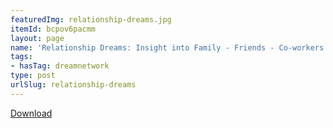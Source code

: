 ```yaml
---
featuredImg: relationship-dreams.jpg
itemId: bcpov6pacmm
layout: page
name: 'Relationship Dreams: Insight into Family - Friends - Co-workers'
tags:
- hasTag: dreamnetwork
type: post
urlSlug: relationship-dreams
---
```

<a href="../files/pdfs/Volume_publications/publications.relationship-dreams.pdf" download="">Download</a>